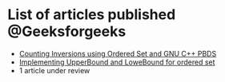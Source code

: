 # List of articles published @Geeksforgeeks

- [Counting Inversions using Ordered Set and GNU C++ PBDS](https://www.geeksforgeeks.org/counting-inversions-using-ordered-set-and-gnu-c-pbds/)
- [Implementing UpperBound and LoweBound for ordered set](https://www.geeksforgeeks.org/implementing-upper_bound-and-lower_bound-for-ordered-set-in-c/)
- 1 article under review
